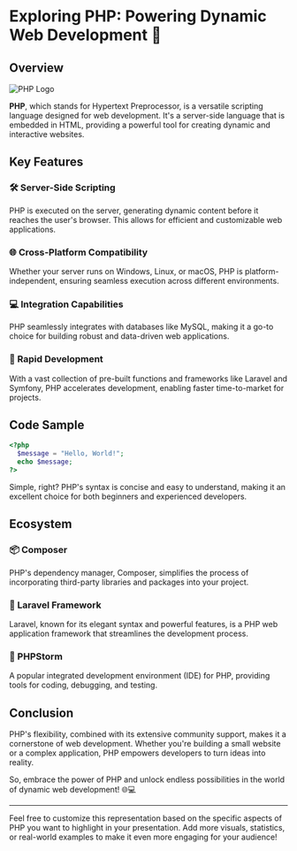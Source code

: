 
# Exploring PHP: Powering Dynamic Web Development 🚀

## Overview

![PHP Logo](https://www.php.net/images/logos/php-logo.svg)

**PHP**, which stands for Hypertext Preprocessor, is a versatile scripting language designed for web development. It's a server-side language that is embedded in HTML, providing a powerful tool for creating dynamic and interactive websites.

## Key Features

### 🛠️ Server-Side Scripting
PHP is executed on the server, generating dynamic content before it reaches the user's browser. This allows for efficient and customizable web applications.

### 🌐 Cross-Platform Compatibility
Whether your server runs on Windows, Linux, or macOS, PHP is platform-independent, ensuring seamless execution across different environments.

### 💻 Integration Capabilities
PHP seamlessly integrates with databases like MySQL, making it a go-to choice for building robust and data-driven web applications.

### 🚀 Rapid Development
With a vast collection of pre-built functions and frameworks like Laravel and Symfony, PHP accelerates development, enabling faster time-to-market for projects.

## Code Sample

```php
<?php
  $message = "Hello, World!";
  echo $message;
?>
```

Simple, right? PHP's syntax is concise and easy to understand, making it an excellent choice for both beginners and experienced developers.

## Ecosystem

### 📦 Composer
PHP's dependency manager, Composer, simplifies the process of incorporating third-party libraries and packages into your project.

### 🚧 Laravel Framework
Laravel, known for its elegant syntax and powerful features, is a PHP web application framework that streamlines the development process.

### 🧰 PHPStorm
A popular integrated development environment (IDE) for PHP, providing tools for coding, debugging, and testing.

## Conclusion

PHP's flexibility, combined with its extensive community support, makes it a cornerstone of web development. Whether you're building a small website or a complex application, PHP empowers developers to turn ideas into reality.

So, embrace the power of PHP and unlock endless possibilities in the world of dynamic web development! 🌐💻

---

Feel free to customize this representation based on the specific aspects of PHP you want to highlight in your presentation. Add more visuals, statistics, or real-world examples to make it even more engaging for your audience!
